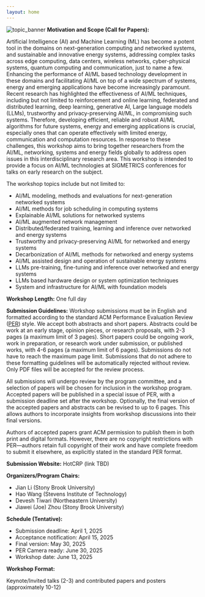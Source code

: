 ```yaml
---
layout: home
---
```

![topic_banner](/_images/banner.jpg)
**Motivation and Scope (Call for Papers):**

Artificial Intelligence (AI) and Machine Learning (ML) has become a potent tool in the domains on next-generation computing and networked systems, and sustainable and innovative energy systems, addressing complex tasks across edge computing, data centers, wireless networks, cyber-physical systems, quantum computing and communication, just to name a few. Enhancing the performance of AI/ML based technology development in these domains and facilitating AI/ML on top of a wide spectrum of systems, energy and emerging applications have become increasingly paramount. Recent research has highlighted the effectiveness of AI/ML techniques, including but not limited to reinforcement and online learning, federated and distributed learning, deep learning, generative AI, Large language models (LLMs), trustworthy and privacy-preserving AI/ML, in compromising such systems. Therefore, developing efficient, reliable and robust AI/ML algorithms for future systems, energy and emerging applications is crucial, especially ones that can operate effectively with limited energy, communication and computation resources. In response to these challenges, this workshop aims to bring together researchers from the AI/ML, networking, systems and energy fields globally to address open issues in this interdisciplinary research area. This workshop is intended to provide a focus on AI/ML technologies at SIGMETRICS conferences for talks on early research on the subject.

The workshop topics include but not limited to:

* AI/ML modeling, methods and evaluations for next-generation networked systems
* AI/ML methods for job scheduling in computing systems
* Explainable AI/ML solutions for networked systems
* AI/ML augmented network management
* Distributed/federated training, learning and inference over networked and energy
systems
* Trustworthy and privacy-preserving AI/ML for networked and energy systems
* Decarbonization of AI/ML methods for networked and energy systems
* AI/ML assisted design and operation of sustainable energy systems
* LLMs pre-training, fine-tuning and inference over networked and energy systems
* LLMs based hardware design or system optimization techniques
* System and infrastructure for AI/ML with foundation models

**Workshop Length:** One full day

**Submission Guidelines:** Workshop submissions must be in English and formatted according to the standard ACM Performance Evaluation Review ([PER](https://www.dropbox.com/scl/fi/0swxwn7nqsonlsr1lka27/sig-alternate-per-modified.cls?rlkey=xsyp6b5u0qri6ysbm7fkiba5x&dl=0)) style. We accept both abstracts and short papers. Abstracts could be work at an early stage, opinion pieces, or research proposals, with 2-3 pages (a maximum limit of 3 pages). Short papers could be ongoing work, work in preparation, or research work under submission, or published works, with 4-6 pages (a maximum limit of 6 pages). Submissions do not have to reach the maximum page limit. Submissions that do not adhere to these formatting guidelines will be automatically rejected without review. Only PDF files will be accepted for the review process.

All submissions will undergo review by the program committee, and a selection of papers will be chosen for inclusion in the workshop program. Accepted papers will be published in a special issue of PER, with a submission deadline set after the workshop. Optionally, the final version of the accepted papers and abstracts can be revised to up to 6 pages. This allows authors to incorporate insights from workshop discussions into their final versions.

Authors of accepted papers grant ACM permission to publish them in both print and digital formats. However, there are no copyright restrictions with PER—authors retain full copyright of their work and have complete freedom to submit it elsewhere, as explicitly stated in the standard PER format.

**Submission Website:** HotCRP (link TBD)


**Organizers/Program Chairs:**

* Jian Li (Stony Brook University)
* Hao Wang (Stevens Institute of Technology)
* Devesh Tiwari (Northeastern University)
* Jiawei (Joe) Zhou (Stony Brook University)

**Schedule (Tentative):**
* Submission deadline: April 1, 2025
* Acceptance notification: April 15, 2025
* Final version: May 30, 2025
* PER Camera ready: June 30, 2025
* Workshop date: June 13, 2025

**Workshop Format:**

Keynote/Invited talks (2-3) and contributed papers and posters (approximately 10-12)
